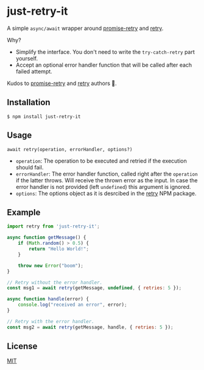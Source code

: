 # just-retry-it

A simple `async/await` wrapper around [promise-retry](https://www.npmjs.com/package/promise-retry) and [retry](https://www.npmjs.com/package/retry).

Why?
- Simplify the interface. You don't need to write the `try-catch-retry` part yourself.
- Accept an optional error handler function that will be called after each failed attempt.

Kudos to [promise-retry](https://www.npmjs.com/package/promise-retry) and [retry](https://www.npmjs.com/package/retry) authors 🙏.

## Installation

```
$ npm install just-retry-it
```

## Usage
```
await retry(operation, errorHandler, options?)
```
- `operation`: The operation to be executed and retried if the execution should fail.
- `errorHandler`: The error handler function, called right after the `operation` if the latter throws. Will receive the thrown error as the input. In case the error handler is not provided (left `undefined`) this argument is ignored.
- `options`: The options object as it is desrcibed in the [retry](https://www.npmjs.com/package/retry) NPM package.

## Example

```javascript
import retry from 'just-retry-it';

async function getMessage() {
    if (Math.random() > 0.5) {
        return "Hello World!";
    }

    throw new Error("boom");
}

// Retry without the error handler.
const msg1 = await retry(getMessage, undefined, { retries: 5 });

async function handle(error) {
    console.log("received an error", error);
}

// Retry with the error handler.
const msg2 = await retry(getMessage, handle, { retries: 5 });
```

## License

[MIT](./LICENSE)